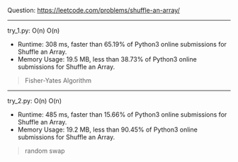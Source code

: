 Question: https://leetcode.com/problems/shuffle-an-array/

---

try_1.py: O(n) O(n)

* Runtime: 308 ms, faster than 65.19% of Python3 online submissions for Shuffle an Array.
* Memory Usage: 19.5 MB, less than 38.73% of Python3 online submissions for Shuffle an Array.

> Fisher-Yates Algorithm 

---

try_2.py: O(n) O(n)

* Runtime: 485 ms, faster than 15.66% of Python3 online submissions for Shuffle an Array.
* Memory Usage: 19.2 MB, less than 90.45% of Python3 online submissions for Shuffle an Array.

> random swap
